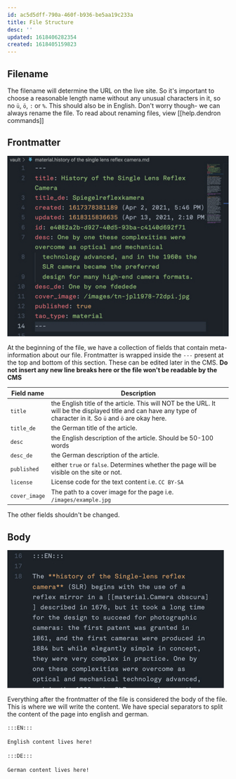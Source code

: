 ```yaml
---
id: ac5d5dff-790a-460f-b936-be5aa19c233a
title: File Structure
desc: ''
updated: 1618406282354
created: 1618405159823
---
```


## Filename
The filename will determine the URL on the live site. So it's important to choose a reasonable length name without any unusual characters in it, so no `ü`, `ö`, `:` or `%`. This should also be in English. Don't worry though- we can always rename the file. To read about renaming files, view [[help.dendron commands]]

## Frontmatter

![Frontmatter](images/help/interface/editor-frontmatter.jpg)

At the beginning of the file, we have a collection of fields that contain meta-information about our file. Frontmatter is wrapped inside the `---` present at the top and bottom of this section. These can be edited later in the CMS. **Do not insert any new line breaks here or the file won't be readable by the CMS**

|Field name|Description|
|----------|-----------|
|`title`     |the English title of the article. This will NOT be the URL. It will be the displayed title and can have any type of character in it. So `ü` and `ö` are okay here.|
|`title_de`  |the German title of the article. |
|`desc`      |the English description of the article. Should be 50-100 words|
|`desc_de`   |the German description of the article.|
|`published` |either `true` or `false`. Determines whether the page will be visible on the site or not.|
|`license`   |License code for the text content i.e. `CC BY-SA`|
|`cover_image`|The path to a cover image for the page i.e. `/images/example.jpg`

The other fields shouldn't be changed.

## Body

![Body](images/help/interface/editor-body.jpg)

Everything after the frontmatter of the file is considered the body of the file. This is where we will write the content. We have special separators to split the content of the page into english and german.

```
:::EN:::

English content lives here!

:::DE:::

German content lives here!
```